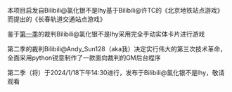 本项目启发自Bilibili@氯化银不是lhy基于Bilibili@许TC的《北京地铁站点游戏》而提出的《长春轨道交通站点游戏》

鉴于[第一季](https://www.bilibili.com/video/BV1mm4y1a7AH)的裁判Bilibili@氯化银不是lhy采用完全手动实体卡片进行游戏

第二季的裁判Bilibili@Andy_Sun128（aka我）决定实行伟大的第三次技术革命，全面采用python锐意制作了一款面向裁判的GM后台程序

第二季（将）于2024/1/18下午14:30进行，发布于Bilibili@氯化银不是lhy，敬请观看
